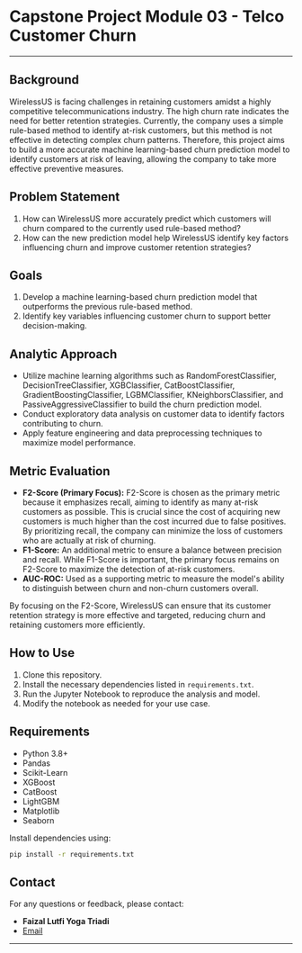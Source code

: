 # Capstone Project Module 03 - Telco Customer Churn

---

## Background
WirelessUS is facing challenges in retaining customers amidst a highly competitive telecommunications industry. The high churn rate indicates the need for better retention strategies. Currently, the company uses a simple rule-based method to identify at-risk customers, but this method is not effective in detecting complex churn patterns. Therefore, this project aims to build a more accurate machine learning-based churn prediction model to identify customers at risk of leaving, allowing the company to take more effective preventive measures.

## Problem Statement
1. How can WirelessUS more accurately predict which customers will churn compared to the currently used rule-based method?
2. How can the new prediction model help WirelessUS identify key factors influencing churn and improve customer retention strategies?

## Goals
1. Develop a machine learning-based churn prediction model that outperforms the previous rule-based method.
2. Identify key variables influencing customer churn to support better decision-making.

## Analytic Approach
- Utilize machine learning algorithms such as RandomForestClassifier, DecisionTreeClassifier, XGBClassifier, CatBoostClassifier, GradientBoostingClassifier, LGBMClassifier, KNeighborsClassifier, and PassiveAggressiveClassifier to build the churn prediction model.
- Conduct exploratory data analysis on customer data to identify factors contributing to churn.
- Apply feature engineering and data preprocessing techniques to maximize model performance.

## Metric Evaluation
- **F2-Score (Primary Focus):** F2-Score is chosen as the primary metric because it emphasizes recall, aiming to identify as many at-risk customers as possible. This is crucial since the cost of acquiring new customers is much higher than the cost incurred due to false positives. By prioritizing recall, the company can minimize the loss of customers who are actually at risk of churning.
- **F1-Score:** An additional metric to ensure a balance between precision and recall. While F1-Score is important, the primary focus remains on F2-Score to maximize the detection of at-risk customers.
- **AUC-ROC:** Used as a supporting metric to measure the model's ability to distinguish between churn and non-churn customers overall.

By focusing on the F2-Score, WirelessUS can ensure that its customer retention strategy is more effective and targeted, reducing churn and retaining customers more efficiently.

## How to Use
1. Clone this repository.
2. Install the necessary dependencies listed in `requirements.txt`.
3. Run the Jupyter Notebook to reproduce the analysis and model.
4. Modify the notebook as needed for your use case.

## Requirements
- Python 3.8+
- Pandas
- Scikit-Learn
- XGBoost
- CatBoost
- LightGBM
- Matplotlib
- Seaborn

Install dependencies using:

```bash
pip install -r requirements.txt
```

## Contact
For any questions or feedback, please contact:

- **Faizal Lutfi Yoga Triadi**
- [Email](mailto:example@example.com)

---
